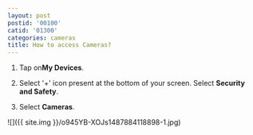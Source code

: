```yaml
---
layout: post
postid: '00100'
catid: '01300'
categories: cameras
title: How to access Cameras?
---
```


1. Tap on**My Devices**.

2. Select '+' icon present at the bottom of your screen. Select **Security and Safety**.

3. Select **Cameras**.

![]({{ site.img }}/o945YB-XOJs1487884118898-1.jpg)